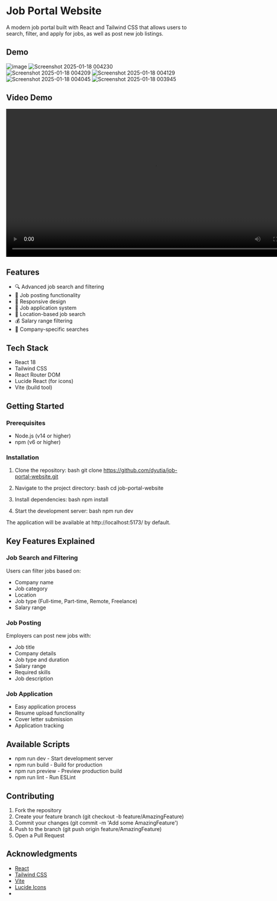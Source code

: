# Job Portal Website

A modern job portal built with React and Tailwind CSS that allows users to search, filter, and apply for jobs, as well as post new job listings.

## Demo
![image](https://github.com/user-attachments/assets/97b684b3-80db-4746-a668-4fce418e4142)
![Screenshot 2025-01-18 004230](https://github.com/user-attachments/assets/a557b41c-d61a-4911-872b-eaf70623e7b2)
![Screenshot 2025-01-18 004209](https://github.com/user-attachments/assets/660158c3-07fe-4353-9b92-abb6726ab2f6)
![Screenshot 2025-01-18 004129](https://github.com/user-attachments/assets/1f5d7586-0fd6-4ed2-bc29-82f0c06e5273)
![Screenshot 2025-01-18 004045](https://github.com/user-attachments/assets/b187aaa2-c90f-4e0a-a316-ac8d29aa54e5)
![Screenshot 2025-01-18 003945](https://github.com/user-attachments/assets/8e045f73-a711-4285-92f3-ad0c4f7c1724)

## Video Demo
<video controls width="800">
  <source src="job-portal-website-demo.mp4" type="video/mp4">
  Your browser does not support the video tag.
</video>

## Features

- 🔍 Advanced job search and filtering
- 📝 Job posting functionality
- 📱 Responsive design
- 🎯 Job application system
- 📍 Location-based job search
- 💰 Salary range filtering
- 🏢 Company-specific searches

## Tech Stack

- React 18
- Tailwind CSS
- React Router DOM
- Lucide React (for icons)
- Vite (build tool)

## Getting Started

### Prerequisites

- Node.js (v14 or higher)
- npm (v6 or higher)

### Installation

1. Clone the repository:
   bash
   git clone https://github.com/dyutia/job-portal-website.git
   

2. Navigate to the project directory:
   bash
   cd job-portal-website
   

3. Install dependencies:
   bash
   npm install
   

4. Start the development server:
   bash
   npm run dev
   

The application will be available at http://localhost:5173/ by default.

## Key Features Explained

### Job Search and Filtering

Users can filter jobs based on:
- Company name
- Job category
- Location
- Job type (Full-time, Part-time, Remote, Freelance)
- Salary range

### Job Posting

Employers can post new jobs with:
- Job title
- Company details
- Job type and duration
- Salary range
- Required skills
- Job description


### Job Application

- Easy application process
- Resume upload functionality
- Cover letter submission
- Application tracking

## Available Scripts

- npm run dev - Start development server
- npm run build - Build for production
- npm run preview - Preview production build
- npm run lint - Run ESLint

## Contributing

1. Fork the repository
2. Create your feature branch (git checkout -b feature/AmazingFeature)
3. Commit your changes (git commit -m 'Add some AmazingFeature')
4. Push to the branch (git push origin feature/AmazingFeature)
5. Open a Pull Request


## Acknowledgments

- [React](https://reactjs.org/)
- [Tailwind CSS](https://tailwindcss.com/)
- [Vite](https://vitejs.dev/)
- [Lucide Icons](https://lucide.dev/)
- 


